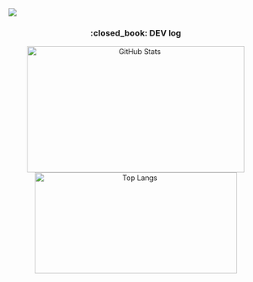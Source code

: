 <img src="https://capsule-render.vercel.app/api?type=waving&color=black&height=300&section=header&text=aron%20GitHub&fontSize=90&fontColor=FFFFFF"/>


<div align="center">
  <p>
    <h3>:closed_book: DEV log</h3>
  </p>
  <p>
    <img src="https://github-readme-stats.vercel.app/api?username=Seo-aron&show_icons=true&theme=dark" alt="GitHub Stats" style="width: 430px; height: 250px;" />
    <img src="https://github-readme-stats.vercel.app/api/top-langs/?username=Seo-aron&layout=compact&theme=dark" alt="Top Langs" style="width: 400px; height: 200px;" />
  </p>
</div>
